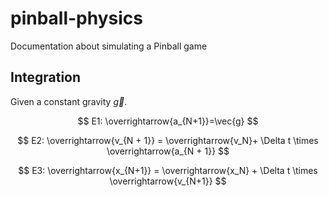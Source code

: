 # pinball-physics
 Documentation about simulating a Pinball game

## Integration

Given a constant gravity $\vec{g}$.

$$ E1: \overrightarrow{a_{N+1}}=\vec{g} $$

$$ E2: \overrightarrow{v_{N + 1}} = \overrightarrow{v_N}+ \Delta t \times \overrightarrow{a_{N + 1}} $$

$$ E3: \overrightarrow{x_{N+1}} = \overrightarrow{x_N} +  \Delta t \times \overrightarrow{v_{N+1}} $$
